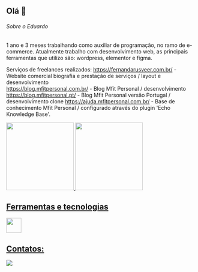 ## Olá 👋

###### Sobre o Eduardo
1 ano e 3 meses trabalhando como auxiliar de programação, no ramo de e-commerce. Atualmente trabalho com desenvolvimento web, as principais ferramentas que utilizo são:  wordpress, elementor e figma.

Serviços de freelances realizados: 
https://fernandarusveer.com.br/ - Website comercial biografia e prestação de serviços / layout e desenvolvimento
<br>https://blog.mfitpersonal.com.br/ - Blog Mfit Personal / desenvolvimento
<br>https://blog.mfitpersonal.pt/ - Blog Mfit Personal versão Portugal / desenvolvimento clone
https://ajuda.mfitpersonal.com.br/ - Base de conhecimento Mfit Personal / configurado através do plugin 'Echo Knowledge Base'.

<div>
<a href="https://github.com/MauricioKoop">
<img loading="lazy" height="180em" src="https://github-readme-stats.vercel.app/api/top-langs/?username=MauricioKoop&layout=compact&langs_count=7&theme=dracula"/>
<img loading="lazy" height="180em" src="https://github-readme-stats.vercel.app/api?username=MauricioKoop&show_icons=true&theme=dracula&include_all_commits=true&count_private=true"/>
</div>

## Ferramentas e tecnologias
<img loading="lazy" src="https://cdn.jsdelivr.net/gh/devicons/devicon/icons/git/git-original.svg" width="40" height="40"/>

## Contatos:

<div>
<a href="https://www.linkedin.com/in/Eduardo Cavichioli" target="_blank"><img loading="lazy" src="https://img.shields.io/badge/-LinkedIn-%230077B5?style=for-the-badge&logo=linkedin&logoColor=white" target="_blank"></a>   
</div>
